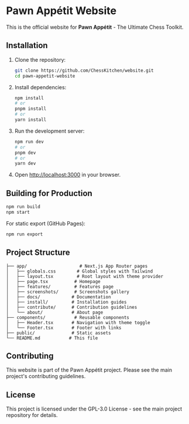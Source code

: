 # Pawn Appétit Website

This is the official website for **Pawn Appétit** - The Ultimate Chess Toolkit.

## Installation

1. Clone the repository:
   ```bash
   git clone https://github.com/ChessKitchen/website.git
   cd pawn-appetit-website
   ```

2. Install dependencies:
   ```bash
   npm install
   # or
   pnpm install
   # or
   yarn install
   ```

3. Run the development server:
   ```bash
   npm run dev
   # or
   pnpm dev
   # or
   yarn dev
   ```

4. Open [http://localhost:3000](http://localhost:3000) in your browser.

## Building for Production

```bash
npm run build
npm start
```

For static export (GitHub Pages):
```bash
npm run export
```

## Project Structure

```
├── app/                    # Next.js App Router pages
│   ├── globals.css        # Global styles with Tailwind
│   ├── layout.tsx         # Root layout with theme provider
│   ├── page.tsx          # Homepage
│   ├── features/         # Features page
│   ├── screenshots/      # Screenshots gallery
│   ├── docs/            # Documentation
│   ├── install/         # Installation guides
│   ├── contribute/      # Contribution guidelines
│   └── about/           # About page
├── components/           # Reusable components
│   ├── Header.tsx       # Navigation with theme toggle
│   └── Footer.tsx       # Footer with links
├── public/              # Static assets
└── README.md           # This file
```

## Contributing

This website is part of the Pawn Appétit project. Please see the main project's contributing guidelines.

## License

This project is licensed under the GPL-3.0 License - see the main project repository for details.
